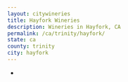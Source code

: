 ```yaml
---
layout: citywineries
title: Hayfork Wineries
description: Wineries in Hayfork, CA
permalink: /ca/trinity/hayfork/
state: ca
county: trinity
city: hayfork
---
```

-
